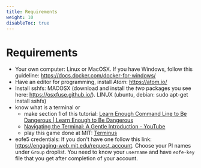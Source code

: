 ```yaml
---
title: Requirements
weight: 10
disableToc: true
---
```


# Requirements

- Your own computer: Linux or MacOSX. If you have Windows, follow this guideline: https://docs.docker.com/docker-for-windows/ 
- Have an editor for programming, install _Atom_: https://atom.io/
- Install sshfs: MACOSX (download and install the _two_ packages you see here: https://osxfuse.github.io/). LINUX (ubuntu, debian: sudo apt-get install sshfs)
- know what is a terminal or
	-  make section 1 of this tutorial: [Learn Enough Command Line to Be Dangerous |  Learn Enough to Be Dangerous](https://www.learnenough.com/command-line-tutorial/basics)
	- [Navigating the Terminal: A Gentle Introduction - YouTube](https://www.youtube.com/watch?v=Vhcx4KJbtes&feature=youtu.be)
	- play this game done at MIT: [Terminus](http://web.mit.edu/mprat/Public/web/Terminus/Web/main.html)
- eofe5 credentials: If you don't have one follow this link: https://engaging-web.mit.edu/request_account. Choose your PI names under `Group` droplist. You need to know your `username` and have `eofe-key` file that you get after completion of your account.
